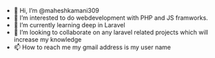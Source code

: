 
- 👋 Hi, I’m @maheshkamani309
- 👀 I’m interested to do webdevelopment with PHP and JS framworks.
- 🌱 I’m currently learning deep in Laravel
- 💞️ I’m looking to collaborate on any laravel related projects which will increase my knowledge
- 📫 How to reach me my gmail address is my user name

<!---
maheshkamani309/maheshkamani309 is a ✨ special ✨ repository because its `README.md` (this file) appears on your GitHub profile.
You can click the Preview link to take a look at your changes.
--->

